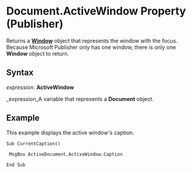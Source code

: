 
# Document.ActiveWindow Property (Publisher)

Returns a  **[Window](342d77cd-5556-6ac3-a828-b1b60380f910.md)** object that represents the window with the focus. Because Microsoft Publisher only has one window, there is only one **Window** object to return.


## Syntax

 _expression_. **ActiveWindow**

 _expression_A variable that represents a  **Document** object.


## Example

This example displays the active window's caption.


```
Sub CurrentCaption() 
 
 MsgBox ActiveDocument.ActiveWindow.Caption 
 
End Sub
```

